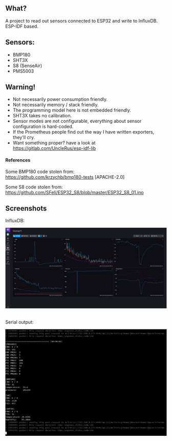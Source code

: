 ## What?

A project to read out sensors connected to ESP32 and write to InfluxDB. ESP-IDF based.

## Sensors:

- BMP180
- SHT3X
- S8 (SenseAir)
- PMS5003

## Warning!

- Not necessarily power consumption friendly.
- Not necessarily memory / stack friendly.
- The programming model here is not embedded friendly.
- SHT3X takes no calibration.
- Sensor modes are not configurable, everything about sensor configuration is hard-coded.
- If the Prometheus people find out the way I have written exporters, they'll cry.
- Want something proper? have a look at https://gitlab.com/UncleRus/esp-idf-lib

#### References

Some BMP180 code stolen from:<br>
https://github.com/krzychb/bmp180-tests [APACHE-2.0]

Some S8 code stolen from:<br>
https://github.com/SFeli/ESP32_S8/blob/master/ESP32_S8_01.ino

## Screenshots

InfluxDB:

![InfluxDB](screenshots/influxdb.png)
<br>
<br>

Serial output:

![esp32 output](screenshots/esp32_output.png)
